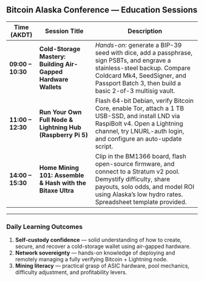 ## Bitcoin Alaska Conference — Education Sessions

| Time (AKDT) | Session Title | Description |
|-------------|---------------|-------------|
| **09:00 – 10:30** | **Cold-Storage Mastery: Building Air-Gapped Hardware Wallets** | *Hands-on:* generate a BIP-39 seed with dice, add a passphrase, sign PSBTs, and engrave a stainless-steel backup. Compare Coldcard Mk4, SeedSigner, and Passport Batch 3, then build a basic 2-of-3 multisig vault. |
| **11:00 – 12:30** | **Run Your Own Full Node & Lightning Hub (Raspberry Pi 5)** | Flash 64-bit Debian, verify Bitcoin Core, enable Tor, attach a 1 TB USB-SSD, and install LND via RaspiBolt v4. Open a Lightning channel, try LNURL-auth login, and configure an auto-update script. |
| **14:00 – 15:30** | **Home Mining 101: Assemble & Hash with the Bitaxe Ultra** | Clip in the BM1366 board, flash open-source firmware, and connect to a Stratum v2 pool. Demystify difficulty, share payouts, solo odds, and model ROI using Alaska’s low hydro rates. Spreadsheet template provided. |

---

### Daily Learning Outcomes

1. **Self-custody confidence** — solid understanding of how to create, secure, and recover a cold-storage wallet using air-gapped hardware.  
2. **Network sovereignty** — hands-on knowledge of deploying and remotely managing a fully verifying Bitcoin + Lightning node.  
3. **Mining literacy** — practical grasp of ASIC hardware, pool mechanics, difficulty adjustment, and profitability levers.
